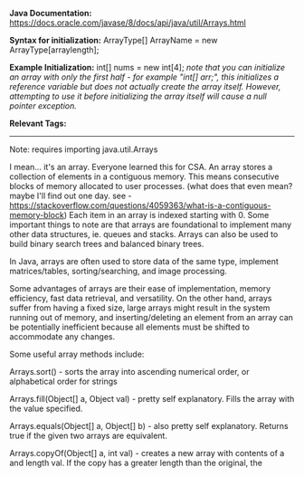 
**Java Documentation:** https://docs.oracle.com/javase/8/docs/api/java/util/Arrays.html

**Syntax for initialization:** ArrayType[] ArrayName = new ArrayType[arraylength];

**Example Initialization:** int[] nums = new int[4];
*note that you can initialize an array with only the first half - for example "int[] arr;", this initializes a reference variable but does not actually create the array itself. However, attempting to use it before initializing the array itself will cause a null pointer exception.*

**Relevant Tags:** 

-----

Note: requires importing java.util.Arrays

I mean... it's an array. Everyone learned this for CSA.
An array stores a collection of elements in a contiguous memory. This means consecutive blocks of memory allocated to user processes. (what does that even mean? maybe I'll find out one day. see - https://stackoverflow.com/questions/4059363/what-is-a-contiguous-memory-block)
Each item in an array is indexed starting with 0. 
Some important things to note are that arrays are foundational to implement many other data structures, ie. queues and stacks. Arrays can also be used to build binary search trees and balanced binary trees.

In Java, arrays are often used to store data of the same type, implement matrices/tables, sorting/searching, and image processing. 

Some advantages of arrays are their ease of implementation, memory efficiency, fast data retrieval, and versatility.
On the other hand, arrays suffer from having a fixed size, large arrays might result in the system running out of memory, and inserting/deleting an element from an array can be potentially inefficient because all elements must be shifted to accommodate any changes. 

Some useful array methods include:

Arrays.sort() - sorts the array into ascending numerical order, or alphabetical order for strings

Arrays.fill(Object[] a, Object val) - pretty self explanatory. Fills the array with the value specified.

Arrays.equals(Object[] a, Object[] b) - also pretty self explanatory. Returns true if the given two arrays are equivalent.

Arrays.copyOf(Object[] a, int val) - creates a new array with contents of a and length val. If the copy has a greater length than the original, the 